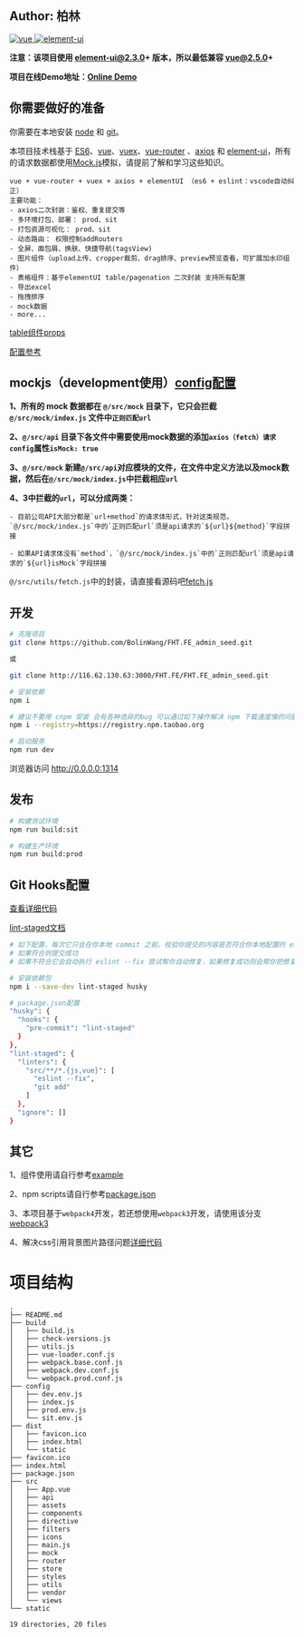## Author: 柏林
<a href="https://github.com/vuejs/vue">
  <img src="https://img.shields.io/badge/vue-2.5.17-brightgreen.svg" alt="vue">
</a>
<a href="https://github.com/ElemeFE/element">
  <img src="https://img.shields.io/badge/element--ui-2.4.6-brightgreen.svg" alt="element-ui">
</a>

**注意：该项目使用 element-ui@2.3.0+ 版本，所以最低兼容 vue@2.5.0+**

**项目在线Demo地址：[Online Demo](https://bolinwang.github.io/FHT.FE_admin_seed/)**

## 你需要做好的准备

你需要在本地安装 [node](http://nodejs.org/) 和 [git](https://git-scm.com/)。

本项目技术栈基于 [ES6](http://es6.ruanyifeng.com/)、[vue](https://cn.vuejs.org/index.html)、[vuex](https://vuex.vuejs.org/zh-cn/)、[vue-router](https://router.vuejs.org/zh-cn/) 、[axios](https://github.com/axios/axios) 和 [element-ui](https://github.com/ElemeFE/element)，所有的请求数据都使用[Mock.js](https://github.com/nuysoft/Mock)模拟，请提前了解和学习这些知识。


```
vue + vue-router + vuex + axios + elementUI （es6 + eslint：vscode自动纠正）
主要功能：
- axios二次封装：鉴权、重复提交等
- 多环境打包、部署： prod、sit
- 打包资源可视化： prod、sit
- 动态路由： 权限控制addRouters
- 全屏、面包屑、换肤、快捷导航(tagsView)
- 图片组件（upload上传、cropper裁剪、drag排序、preview预览查看，可扩展加水印组件）
- 表格组件：基于elementUI table/pagenation 二次封装 支持所有配置
- 导出excel
- 拖拽排序
- mock数据
- more...

```
[table组件props](https://github.com/BolinWang/FHT.FE_admin_seed/blob/master/src/components/GridUnit/props.js)

[配置参考](http://element-cn.eleme.io/#/zh-CN/component/table)

## mockjs（development使用）[config配置](https://github.com/BolinWang/FHT.FE_admin_seed/blob/master/config/dev.env.js)
**1、所有的 mock 数据都在 `@/src/mock` 目录下，它只会拦截 `@/src/mock/index.js` 文件中`正则匹配url`**

**2、`@/src/api` 目录下各文件中需要使用mock数据的添加`axios（fetch）请求 config`属性`isMock: true`**

**3、`@/src/mock` 新建`@/src/api`对应模块的文件，在文件中定义方法以及mock数据，然后在`@/src/mock/index.js`中拦截相应`url`**

**4、3中拦截的`url`，可以分成两类：**
```
- 目前公司API大部分都是`url+method`的请求体形式，针对这类规范，`@/src/mock/index.js`中的`正则匹配url`须是api请求的`${url}${method}`字段拼接

- 如果API请求体没有`method`，`@/src/mock/index.js`中的`正则匹配url`须是api请求的`${url}isMock`字段拼接
```
`@/src/utils/fetch.js`中的封装，请直接看源码吧[fetch.js](https://github.com/BolinWang/FHT.FE_admin_seed/blob/master/src/utils/fetch.js)

## 开发

```bash
# 克隆项目
git clone https://github.com/BolinWang/FHT.FE_admin_seed.git

或

git clone http://116.62.130.63:3000/FHT.FE/FHT.FE_admin_seed.git

# 安装依赖
npm i

# 建议不要用 cnpm 安装 会有各种诡异的bug 可以通过如下操作解决 npm 下载速度慢的问题
npm i --registry=https://registry.npm.taobao.org

# 启动服务
npm run dev
```

浏览器访问 http://0.0.0.0:1314

## 发布

```bash
# 构建测试环境
npm run build:sit

# 构建生产环境
npm run build:prod
```

## Git Hooks配置

[查看详细代码](https://github.com/BolinWang/FHT.FE_admin_seed/commit/3e8061b2d89af7b40c363cf3cc5c637a09f1c436)

[lint-staged文档](https://github.com/okonet/lint-staged/blob/master/README.md)

```bash
# 如下配置，每次它只会在你本地 commit 之前，校验你提交的内容是否符合你本地配置的 eslint规则
# 如果符合则提交成功
# 如果不符合它会自动执行 eslint --fix 尝试帮你自动修复，如果修复成功则会帮你把修复好的代码提交，如果失败，则会提示你错误，让你修好这个错误之后才能允许你提交代码。

# 安装依赖包
npm i --save-dev lint-staged husky

# package.json配置
"husky": {
  "hooks": {
    "pre-commit": "lint-staged"
  }
},
"lint-staged": {
  "linters": {
    "src/**/*.{js,vue}": [
      "eslint --fix",
      "git add"
    ]
  },
  "ignore": []
}
```

## 其它
1、组件使用请自行参考[example](https://github.com/BolinWang/FHT.FE_admin_seed/tree/master/src/views/example)

2、npm scripts请自行参考[package.json](https://github.com/BolinWang/FHT.FE_admin_seed/blob/master/package.json)

3、本项目基于`webpack4`开发，若还想使用`webpack3`开发，请使用该分支[webpack3](https://github.com/BolinWang/FHT.FE_admin_seed/tree/webpack3)

4、解决css引用背景图片路径问题[详细代码](https://github.com/BolinWang/FHT.FE_admin_seed/commit/75227eab39eb74c21ed4945a3256553f83252246)


# 项目结构

```
.
├── README.md
├── build
│   ├── build.js
│   ├── check-versions.js
│   ├── utils.js
│   ├── vue-loader.conf.js
│   ├── webpack.base.conf.js
│   ├── webpack.dev.conf.js
│   └── webpack.prod.conf.js
├── config
│   ├── dev.env.js
│   ├── index.js
│   ├── prod.env.js
│   └── sit.env.js
├── dist
│   ├── favicon.ico
│   ├── index.html
│   └── static
├── favicon.ico
├── index.html
├── package.json
├── src
│   ├── App.vue
│   ├── api
│   ├── assets
│   ├── components
│   ├── directive
│   ├── filters
│   ├── icons
│   ├── main.js
│   ├── mock
│   ├── router
│   ├── store
│   ├── styles
│   ├── utils
│   ├── vendor
│   └── views
└── static

19 directories, 20 files


```

